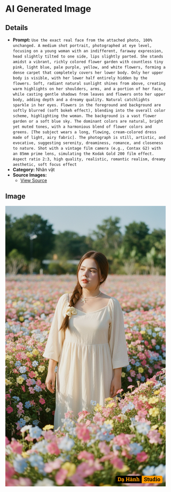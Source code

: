 # AI Generated Image

## Details
- **Prompt:** `Use the exact real face from the attached photo, 100% unchanged. A medium shot portrait, photographed at eye level, focusing on a young woman with an indifferent, faraway expression, head slightly tilted to one side, lips slightly parted. She stands amidst a vibrant, richly colored flower garden with countless tiny pink, light blue, pale purple, yellow, and white flowers, forming a dense carpet that completely covers her lower body. Only her upper body is visible, with her lower half entirely hidden by the flowers. Soft, radiant natural sunlight shines from above, creating warm highlights on her shoulders, arms, and a portion of her face, while casting gentle shadows from leaves and flowers onto her upper body, adding depth and a dreamy quality. Natural catchlights sparkle in her eyes. Flowers in the foreground and background are softly blurred (soft bokeh effect), blending into the overall color scheme, highlighting the woman. The background is a vast flower garden or a soft blue sky. The dominant colors are natural, bright yet muted tones, with a harmonious blend of flower colors and greens. [The subject wears a long, flowing, cream-colored dress made of light, airy fabric]. The photograph is still, artistic, and evocative, suggesting serenity, dreaminess, romance, and closeness to nature. Shot with a vintage film camera (e.g., Contax G2) with an 85mm prime lens, simulating the Kodak Gold 200 film effect. Aspect ratio 2:3, high quality, realistic, romantic realism, dreamy aesthetic, soft focus effect `
- **Category:** Nhân vật
- **Source Images:**
  - [View Source](https://raw.githubusercontent.com/lenzcomvth/ImageLibrary/main/Female.png)

## Image
![AI Generated Image](./image-2025-10-06T22-00-44-122Z-khrzk.png)
